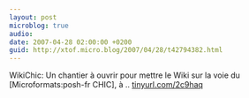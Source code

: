 ```yaml
---
layout: post
microblog: true
audio: 
date: 2007-04-28 02:00:00 +0200
guid: http://xtof.micro.blog/2007/04/28/t42794382.html
---
```

WikiChic: Un chantier à ouvrir pour mettre le Wiki sur la voie du [Microformats:posh-fr CHIC], à .. [tinyurl.com/2c9haq](http://tinyurl.com/2c9haq)
